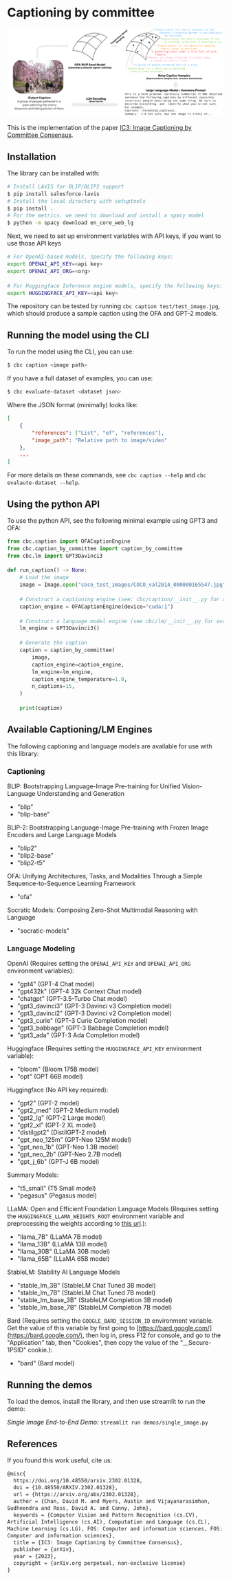 # Captioning by committee

![Method overview diagram](https://raw.githubusercontent.com/DavidMChan/caption-by-committee/main/assets/method-v2.png)

This is the implementation of the paper [IC3: Image Captioning by Committee Consensus](https://arxiv.org/abs/2302.01328).


## Installation

The library can be installed with:
```bash
# Install LAVIS for BLIP/BLIP2 support
$ pip install salesforce-lavis
# Install the local directory with setuptools
$ pip install .
# For the metrics, we need to download and install a spacy model
$ python -m spacy download en_core_web_lg
```

Next, we need to set up environment variables with API keys, if you want to use those API keys
```bash
# For OpenAI-based models, specify the following keys:
export OPENAI_API_KEY=<api key>
export OPENAI_API_ORG=<org>

# For Huggingface Inference engine models, specify the following keys:
export HUGGINGFACE_API_KEY=<api key>
```

The repository can be tested by running `cbc caption test/test_image.jpg`, which should produce a sample caption using
the OFA and GPT-2 models.

## Running the model using the CLI

To run the model using the CLI, you can use:
```bash
$ cbc caption <image path>
```

If you have a full dataset of examples, you can use:
```bash
$ cbc evaluate-dataset <dataset json>
```

Where the JSON format (minimally) looks like:
```json
[
    {
        "references": ["List", "of", "references"],
        "image_path": "Relative path to image/video"
    },
    ...
]
```

For more details on these commands, see `cbc caption --help` and `cbc evalaute-dataset --help`.


## Using the python API

To use the python API, see the following minimal example using GPT3 and OFA:

```python
from cbc.caption import OFACaptionEngine
from cbc.caption_by_committee import caption_by_committee
from cbc.lm import GPT3Davinci3

def run_caption() -> None:
    # Load the image
    image = Image.open("coco_test_images/COCO_val2014_000000165547.jpg").convert("RGB")

    # Construct a captioning engine (see: cbc/caption/__init__.py for available engines)
    caption_engine = OFACaptionEngine(device="cuda:1")

    # Construct a language model engine (see cbc/lm/__init__.py for available engines)
    lm_engine = GPT3Davinci3()

    # Generate the caption
    caption = caption_by_committee(
        image,
        caption_engine=caption_engine,
        lm_engine=lm_engine,
        caption_engine_temperature=1.0,
        n_captions=15,
    )

    print(caption)

```

## Available Captioning/LM Engines

The following captioning and language models are available for use with this library:

### Captioning

BLIP: Bootstrapping Language-Image Pre-training for Unified Vision-Language Understanding and Generation
- "blip"
- "blip-base"

BLIP-2: Bootstrapping Language-Image Pre-training with Frozen Image Encoders and Large Language Models
- "blip2"
- "blip2-base"
- "blip2-t5"

OFA: Unifying Architectures, Tasks, and Modalities Through a Simple Sequence-to-Sequence Learning Framework
- "ofa"

Socratic Models: Composing Zero-Shot Multimodal Reasoning with Language
- "socratic-models"

### Language Modeling

OpenAI (Requires setting the `OPENAI_API_KEY` and `OPENAI_API_ORG` environment variables):
- "gpt4" (GPT-4 Chat model)
- "gpt432k" (GPT-4 32k Context Chat model)
- "chatgpt" (GPT-3.5-Turbo Chat model)
- "gpt3_davinci3" (GPT-3 Davinci v3 Completion model)
- "gpt3_davinci2" (GPT-3 Davinci v2 Completion model)
- "gpt3_curie" (GPT-3 Curie Completion model)
- "gpt3_babbage" (GPT-3 Babbage Completion model)
- "gpt3_ada" (GPT-3 Ada Completion model)

Huggingface (Requires setting the `HUGGINGFACE_API_KEY` environment variable):
- "bloom" (Bloom 175B model)
- "opt" (OPT 66B model)

Huggingface (No API key required):
- "gpt2" (GPT-2 model)
- "gpt2_med" (GPT-2 Medium model)
- "gpt2_lg" (GPT-2 Large model)
- "gpt2_xl" (GPT-2 XL model)
- "distilgpt2" (DistilGPT-2 model)
- "gpt_neo_125m" (GPT-Neo 125M model)
- "gpt_neo_1b" (GPT-Neo 1.3B model)
- "gpt_neo_2b" (GPT-Neo 2.7B model)
- "gpt_j_6b" (GPT-J 6B model)

Summary Models:
- "t5_small" (T5 Small model)
- "pegasus" (Pegasus model)

LLaMA: Open and Efficient Foundation Language Models (Requires setting the `HUGGINGFACE_LLAMA_WEIGHTS_ROOT` environment variable and preprocessing the weights according to [this url](https://huggingface.co/docs/transformers/main/model_doc/llama).):
- "llama_7B" (LLaMA 7B model)
- "llama_13B" (LLaMA 13B model)
- "llama_30B" (LLaMA 30B model)
- "llama_65B" (LLaMA 65B model)

StableLM: Stability AI Language Models
- "stable_lm_3B" (StableLM Chat Tuned 3B model)
- "stable_lm_7B" (StableLM Chat Tuned 7B model)
- "stable_lm_base_3B" (StableLM Completion 3B model)
- "stable_lm_base_7B" (StableLM Completion 7B model)

Bard (Requires setting the `GOOGLE_BARD_SESSION_ID` environment variable. Get the value of this variable by first going to [https://bard.google.com/](https://bard.google.com/), then log in, press F12 for console, and go to the "Application" tab, then "Cookies", then copy the value of the "__Secure-1PSID" cookie.):
- "bard" (Bard model)


## Running the demos

To load the demos, install the library, and then use streamlit to run the demo:

*Single Image End-to-End Demo:* `streamlit run demos/single_image.py`


## References

If you found this work useful, cite us:
```
@misc{
  https://doi.org/10.48550/arxiv.2302.01328,
  doi = {10.48550/ARXIV.2302.01328},
  url = {https://arxiv.org/abs/2302.01328},
  author = {Chan, David M. and Myers, Austin and Vijayanarasimhan, Sudheendra and Ross, David A. and Canny, John},
  keywords = {Computer Vision and Pattern Recognition (cs.CV), Artificial Intelligence (cs.AI), Computation and Language (cs.CL), Machine Learning (cs.LG), FOS: Computer and information sciences, FOS: Computer and information sciences},
  title = {IC3: Image Captioning by Committee Consensus},
  publisher = {arXiv},
  year = {2023},
  copyright = {arXiv.org perpetual, non-exclusive license}
}

```
